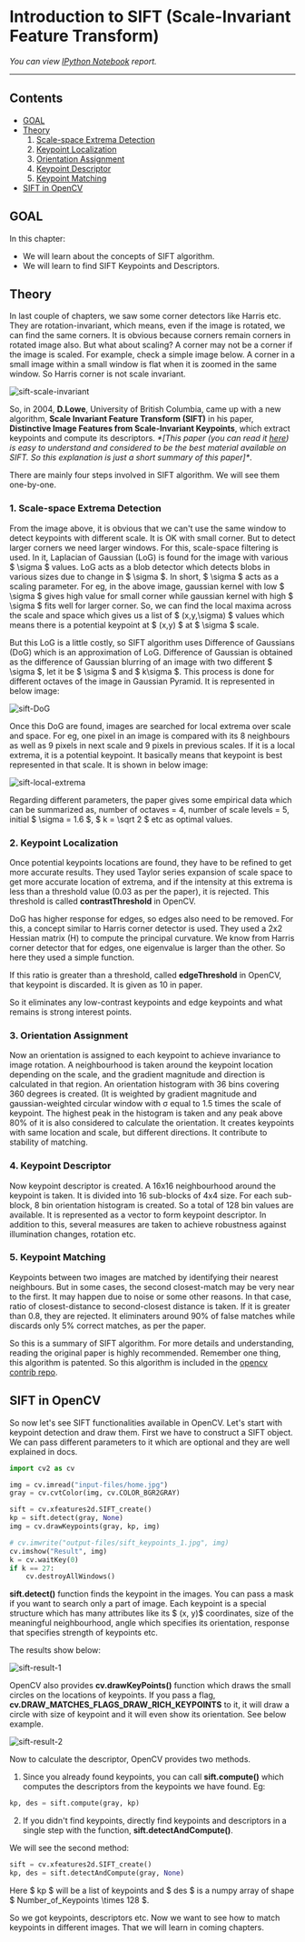
# Introduction to SIFT (Scale-Invariant Feature Transform)

_You can view [IPython Notebook](README.ipynb) report._

----

## Contents

- [GOAL](#GOAL)
- [Theory](#Theory)
  1. [Scale-space Extrema Detection](#1.-Scale-space-Extrema-Detection)
  2. [Keypoint Localization](#2.-Keypoint-Localization)
  3. [Orientation Assignment](#3.-Orientation-Assignment)
  4. [Keypoint Descriptor](#4.-Keypoint-Descriptor)
  5. [Keypoint Matching](#5.-Keypoint-Matching)
- [SIFT in OpenCV](#SIFT-in-OpenCV)

## GOAL

In this chapter:

- We will learn about the concepts of SIFT algorithm.
- We will learn to find SIFT Keypoints and Descriptors.

## Theory

In last couple of chapters, we saw some corner detectors like Harris etc. They are rotation-invariant, which means, even if the image is rotated, we can find the same corners. It is obvious because corners remain corners in rotated image also. But what about scaling? A corner may not be a corner if the image is scaled. For example, check a simple image below. A corner in a small image within a small window is flat when it is zoomed in the same window. So Harris corner is not scale invariant.

![sift-scale-invariant](../data/sift-scale-invariant.jpg)

So, in 2004, **D.Lowe**, University of British Columbia, came up with a new algorithm, **Scale Invariant Feature Transform (SIFT)** in his paper, **Distinctive Image Features from Scale-Invariant Keypoints**, which extract keypoints and compute its descriptors. _\*\[This paper (you can read it [here](https://www.cs.ubc.ca/~lowe/papers/ijcv04.pdf)) is easy to understand and considered to be the best material available on SIFT. So this explanation is just a short summary of this paper\]\*_.

There are mainly four steps involved in SIFT algorithm. We will see them one-by-one.

### 1. Scale-space Extrema Detection

From the image above, it is obvious that we can't use the same window to detect keypoints with different scale. It is OK with small corner. But to detect larger corners we need larger windows. For this, scale-space filtering is used. In it, Laplacian of Gaussian (LoG) is found for the image with various $ \sigma $ values. LoG acts as a blob detector which detects blobs in various sizes due to change in $ \sigma $. In short, $ \sigma $ acts as a scaling parameter. For eg, in the above image, gaussian kernel with low $ \sigma $ gives high value for small corner while gaussian kernel with high $ \sigma $ fits well for larger corner. So, we can find the local maxima across the scale and space which gives us a list of $ (x,y,\sigma) $ values which means there is a potential keypoint at $ (x,y) $ at $ \sigma $ scale.

But this LoG is a little costly, so SIFT algorithm uses Difference of Gaussians (DoG) which is an approximation of LoG. Difference of Gaussian is obtained as the difference of Gaussian blurring of an image with two different $ \sigma $, let it be $ \sigma $ and $ k\sigma $. This process is done for different octaves of the image in Gaussian Pyramid. It is represented in below image:

![sift-DoG](../data/sift-dog.png)

Once this DoG are found, images are searched for local extrema over scale and space. For eg, one pixel in an image is compared with its 8 neighbours as well as 9 pixels in next scale and 9 pixels in previous scales. If it is a local extrema, it is a potential keypoint. It basically means that keypoint is best represented in that scale. It is shown in below image:

![sift-local-extrema](/data/sift-local-extrema.png)

Regarding different parameters, the paper gives some empirical data which can be summarized as, number of octaves = 4, number of scale levels = 5, initial $ \sigma = 1.6 $, $ k = \sqrt 2 $ etc as optimal values.

### 2. Keypoint Localization

Once potential keypoints locations are found, they have to be refined to get more accurate results. They used Taylor series expansion of scale space to get more accurate location of extrema, and if the intensity at this extrema is less than a threshold value (0.03 as per the paper), it is rejected. This threshold is called **contrastThreshold** in OpenCV.

DoG has higher response for edges, so edges also need to be removed. For this, a concept similar to Harris corner detector is used. They used a 2x2 Hessian matrix (H) to compute the principal curvature. We know from Harris corner detector that for edges, one eigenvalue is larger than the other. So here they used a simple function.

If this ratio is greater than a threshold, called **edgeThreshold** in OpenCV, that keypoint is discarded. It is given as 10 in paper.

So it eliminates any low-contrast keypoints and edge keypoints and what remains is strong interest points.

### 3. Orientation Assignment

Now an orientation is assigned to each keypoint to achieve invariance to image rotation. A neighbourhood is taken around the keypoint location depending on the scale, and the gradient magnitude and direction is calculated in that region. An orientation histogram with 36 bins covering 360 degrees is created. (It is weighted by gradient magnitude and gaussian-weighted circular window with σ equal to 1.5 times the scale of keypoint. The highest peak in the histogram is taken and any peak above 80% of it is also considered to calculate the orientation. It creates keypoints with same location and scale, but different directions. It contribute to stability of matching.

### 4. Keypoint Descriptor

Now keypoint descriptor is created. A 16x16 neighbourhood around the keypoint is taken. It is divided into 16 sub-blocks of 4x4 size. For each sub-block, 8 bin orientation histogram is created. So a total of 128 bin values are available. It is represented as a vector to form keypoint descriptor. In addition to this, several measures are taken to achieve robustness against illumination changes, rotation etc.

### 5. Keypoint Matching

Keypoints between two images are matched by identifying their nearest neighbours. But in some cases, the second closest-match may be very near to the first. It may happen due to noise or some other reasons. In that case, ratio of closest-distance to second-closest distance is taken. If it is greater than 0.8, they are rejected. It eliminaters around 90% of false matches while discards only 5% correct matches, as per the paper.

So this is a summary of SIFT algorithm. For more details and understanding, reading the original paper is highly recommended. Remember one thing, this algorithm is patented. So this algorithm is included in the [opencv contrib repo](https://github.com/opencv/opencv_contrib).

## SIFT in OpenCV

So now let's see SIFT functionalities available in OpenCV. Let's start with keypoint detection and draw them. First we have to construct a SIFT object. We can pass different parameters to it which are optional and they are well explained in docs.

```python
import cv2 as cv

img = cv.imread("input-files/home.jpg")
gray = cv.cvtColor(img, cv.COLOR_BGR2GRAY)

sift = cv.xfeatures2d.SIFT_create()
kp = sift.detect(gray, None)
img = cv.drawKeypoints(gray, kp, img)

# cv.imwrite("output-files/sift_keypoints_1.jpg", img)
cv.imshow("Result", img)
k = cv.waitKey(0)
if k == 27:
    cv.destroyAllWindows()
```
**sift.detect()** function finds the keypoint in the images. You can pass a mask if you want to search only a part of image. Each keypoint is a special structure which has many attributes like its $ (x, y)$ coordinates, size of the meaningful neighbourhood, angle which specifies its orientation, response that specifies strength of keypoints etc.

The results show below:

![sift-result-1](data/sift-result-1.png)

OpenCV also provides **cv.drawKeyPoints()** function which draws the small circles on the locations of keypoints. If you pass a flag, **cv.DRAW_MATCHES_FLAGS_DRAW_RICH_KEYPOINTS** to it, it will draw a circle with size of keypoint and it will even show its orientation. See below example.

![sift-result-2](data/sift-result-2.png)

Now to calculate the descriptor, OpenCV provides two methods.

 1. Since you already found keypoints, you can call **sift.compute()** which computes the descriptors from the keypoints we have found. Eg: 
 ```python 
 kp, des = sift.compute(gray, kp)
 ```
 2. If you didn't find keypoints, directly find keypoints and descriptors in a single step with the function, **sift.detectAndCompute()**.

We will see the second method:
```python
sift = cv.xfeatures2d.SIFT_create()
kp, des = sift.detectAndCompute(gray, None)
```

Here $ kp $ will be a list of keypoints and $ des $ is a numpy array of shape $ Number\_of\_Keypoints \times 128 $.

So we got keypoints, descriptors etc. Now we want to see how to match keypoints in different images. That we will learn in coming chapters.
